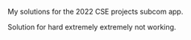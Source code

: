 My solutions for the 2022 CSE projects subcom app.

Solution for hard extremely extremely not working.